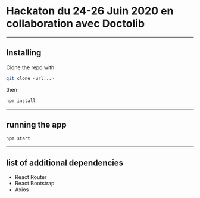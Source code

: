 # Hackaton du 24-26 Juin 2020 en collaboration avec Doctolib

---------------------

## Installing

Clone the repo with
```sh
git clone <url...>
```
then

```sh
npm install
```

-----------------------------------

## running the app
```sh
npm start
```

-------------------------------------

## list of additional dependencies
 - React Router
 - React Bootstrap
 - Axios
